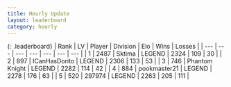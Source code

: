 ```yaml
---
title: Hourly Update
layout: leaderboard
category: hourly
---
```


{: .leaderboard}
| Rank | LV | Player | Division | Elo | Wins | Losses |
| --- | --- | --- | --- | --- | --- | --- |
| <span data-change="0">1</span> | 2487 | <span title="ID: 353063">Sktima</span> | LEGEND | <span data-change="0">2324</span> | <span data-change="0">109</span> | <span data-change="0">30</span> |
| <span data-change="0">2</span> | 897 | <span title="ID: 415713">ICanHasDorito</span> | LEGEND | <span data-change="0">2306</span> | <span data-change="0">133</span> | <span data-change="0">53</span> |
| <span data-change="0">3</span> | 746 | <span title="ID: 742939">Phantom Knight</span> | LEGEND | <span data-change="0">2282</span> | <span data-change="0">114</span> | <span data-change="0">42</span> |
| <span data-change="0">4</span> | 884 | <span title="ID: 652474">pookmaster21</span> | LEGEND | <span data-change="0">2278</span> | <span data-change="0">176</span> | <span data-change="0">63</span> |
| <span data-change="0">5</span> | 520 | <span title="ID: 544038">297974</span> | LEGEND | <span data-change="0">2263</span> | <span data-change="0">205</span> | <span data-change="0">111</span> |